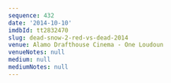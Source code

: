 ```yaml
---
sequence: 432
date: '2014-10-10'
imdbId: tt2832470
slug: dead-snow-2-red-vs-dead-2014
venue: Alamo Drafthouse Cinema - One Loudoun
venueNotes: null
medium: null
mediumNotes: null
---
```


